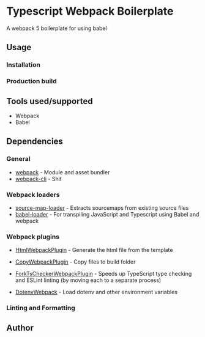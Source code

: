 # Typescript Webpack Boilerplate

A webpack 5 boilerplate for using babel

## Usage

### Installation

### Production build

## Tools used/supported

- Webpack
- Babel

## Dependencies

### General

- [webpack](https://github.com/webpack/webpack) - Module and asset bundler
- [webpack-cli]() - Shit

### Webpack loaders

- [source-map-loader](https://webpack.js.org/loaders/source-map-loader/) - Extracts sourcemaps from existing source files
- [babel-loader](https://webpack.js.org/loaders/babel-loader/) - For transpiling JavaScript and Typescript using Babel and webpack

### Webpack plugins

- [HtmlWebpackPlugin](https://webpack.js.org/plugins/html-webpack-plugin/) - Generate the html file from the template

- [CopyWebpackPlugin](https://webpack.js.org/plugins/copy-webpack-plugin/) - Copy files to build folder

- [ForkTsCheckerWebpackPlugin](https://github.com/TypeStrong/fork-ts-checker-webpack-plugin) - Speeds up TypeScript type checking and ESLint linting (by moving each to a separate process)

- [DotenvWebpack](https://github.com/mrsteele/dotenv-webpack) - Load dotenv and other environment variables

### Linting and Formatting

## Author
